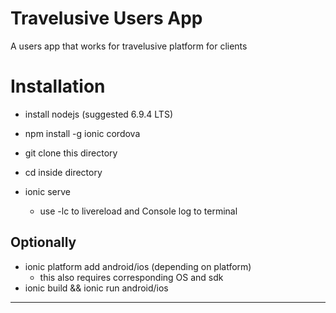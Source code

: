 # Travelusive Users App

  A users app that works for travelusive platform for clients
  
# Installation

- install nodejs (suggested 6.9.4 LTS)

- npm install -g ionic cordova

- git clone this directory

- cd inside directory

- ionic serve
  - use -lc to livereload and Console log to terminal
  
## Optionally
  - ionic platform add android/ios (depending on platform)
    - this also requires corresponding OS and sdk
  - ionic build && ionic run android/ios
  
-----------------------------------------------------------
